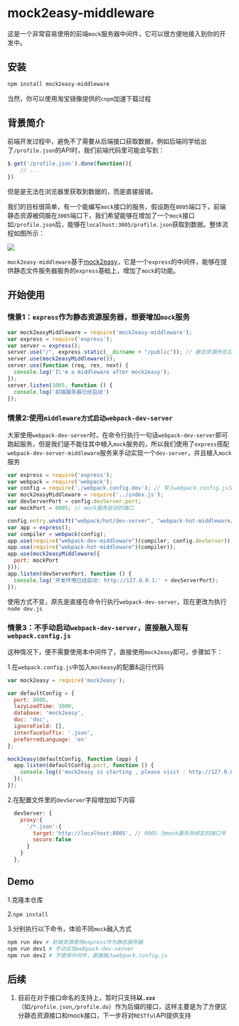 # mock2easy-middleware

这是一个非常容易使用的前端`mock`服务器中间件，它可以很方便地接入到你的开发中。

## 安装

```sh
npm install mock2easy-middleware
```

当然，你可以使用淘宝镜像提供的`cnpm`加速下载过程

## 背景简介

前端开发过程中，避免不了需要从后端接口获取数据，例如后端同学给出了`/profile.json`的API时，我们前端代码里可能会写到：
```javascript
$.get('/profile.json').done(function(){
    // ...
})
```
但是是无法在浏览器里获取到数据的，而是直接报错。

我们的目标很简单，有一个能编写`mock`接口的服务，假设跑在`8005`端口下，前端静态资源被伺服在`3005`端口下，我们希望能够在增加了一个`mock`接口如`/profile.json`后，能够在`localhost:3005/profile.json`获取到数据。整体流程如图所示：

![](http://7xlqsb.com1.z0.glb.clouddn.com/mock.png)

`mock2easy-middleware`基于[mock2easy](https://github.com/appLhui/mock2easy)，它是一个`express`的中间件，能够在提供静态文件服务器服务的`express`基础上，增加了`mock`的功能。

## 开始使用

### 情景1：`express`作为静态资源服务器，想要增加`mock`服务

```javascript
var mock2easyMiddleware = require('mock2easy-middleware');
var express = require('express');
var server = express();
server.use("/", express.static(__dirname + "/public")); // 静态资源所在目录
server.use(mock2easyMiddleware());
server.use(function (req, res, next) {
  console.log('I\'m a middleware after mock2easy');
});
server.listen(3005, function () {
  console.log('前端服务器已经启动')
});
```

### 情景2:使用`middleware方式启动webpack-dev-server`

大家使用`webpack-dev-server`时，在命令行执行一句话`webpack-dev-server`即可跑起服务，但是我们是不能往其中植入`mock`服务的，所以我们使用了`express`搭配`webpack-dev-server-middleware`服务来手动实现一个`dev-server`，并且植入`mock`服务

```javascript
var express = require('express');
var webpack = require('webpack');
var config = require('./webpack.config.dev'); // 导入webpack.config.js文件
var mock2easyMiddleware = require('../index.js');
var devServerPort = config.devServer.port;
var mockPort = 8005; // mock服务启动的端口

config.entry.unshift("webpack/hot/dev-server", "webpack-hot-middleware/client?reload=true");
var app = express();
var compiler = webpack(config);
app.use(require("webpack-dev-middleware")(compiler, config.devServer));
app.use(require("webpack-hot-middleware")(compiler));
app.use(mock2easyMiddleware({
  port: mockPort
}));
app.listen(devServerPort, function () {
  console.log('开发环境已经启动: http://127.0.0.1:' + devServerPort);
});

```

使用方式不变，原先是直接在命令行执行`webpack-dev-server`，现在更改为执行`node dev.js`

### 情景3：不手动启动`webpack-dev-server`，直接融入现有`webpack.config.js`

这种情况下，便不需要使用本中间件了，直接使用`mock2easy`即可，步骤如下：

1.在`webpack.config.js`中加入`mockeasy`的配置&运行代码
```javascript
var mock2easy = require('mock2easy');

var defaultConfig = {
  port: 8005,
  lazyLoadTime: 3000,
  database: 'mock2easy',
  doc: 'doc',
  ignoreField: [],
  interfaceSuffix: '.json',
  preferredLanguage: 'en'
};

mock2easy(defaultConfig, function (app) {
  app.listen(defaultConfig.port, function () {
    console.log(('mock2easy is starting , please visit : http://127.0.0.1:' + defaultConfig.port).bold.cyan);
  });
});
```

2.在配置文件里的`devServer`字段增加如下内容
```javascript
  devServer: {
    proxy:{
      '/*.json':{
        target:'http://localhost:8005', // 8005 为mock服务所绑定的端口号
        secure:false
      }
    }
  },
```

## Demo

1.克隆本仓库

2.`npm install`

3.分别执行以下命令，体验不同`mock`融入方式

```sh
npm run dev # 前端资源使用express作为静态服务器
npm run dev1 # 手动实现webpack-dev-server
npm run dev2 # 不使用中间件，直接融入webpack.config.js
```

## 后续

1. 目前在对于接口命名的支持上，暂时只支持**以`.xxx`**（如`/profile.json`,`/profile.do`）作为后缀的接口，这样主要是为了方便区分静态资源接口和mock接口，下一步将对`RESTful`API提供支持